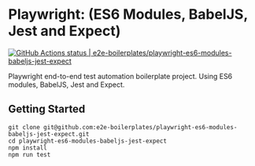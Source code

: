# Playwright: (ES6 Modules, BabelJS, Jest and Expect)

[![GitHub Actions status | e2e-boilerplates/playwright-es6-modules-babeljs-jest-expect](https://github.com/e2e-boilerplates/playwright-es6-modules-babeljs-jest-expect/workflows/playwright-es6-modules-babeljs-jest-expect/badge.svg)](https://github.com/e2e-boilerplates/playwright-es6-modules-babeljs-jest-expect/actions?workflow=playwright-es6-modules-babeljs-jest-expect)

Playwright end-to-end test automation boilerplate project. Using ES6 modules, BabelJS, Jest and Expect.

## Getting Started

    git clone git@github.com:e2e-boilerplates/playwright-es6-modules-babeljs-jest-expect.git
    cd playwright-es6-modules-babeljs-jest-expect
    npm install
    npm run test
